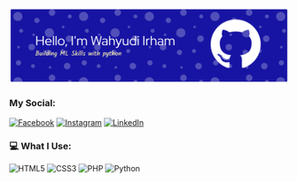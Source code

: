 ![Wahyudi Irham](img/github-header-banner.png)

### My Social:
[![Facebook](https://img.shields.io/badge/Facebook-%231877F2.svg?logo=Facebook&logoColor=white)](https://facebook.com/https://www.facebook.com/wahyudi.irham.2025/) [![Instagram](https://img.shields.io/badge/Instagram-%23E4405F.svg?logo=Instagram&logoColor=white)](https://instagram.com/https://www.instagram.com/wahyudiirham17_/) [![LinkedIn](https://img.shields.io/badge/LinkedIn-%230077B5.svg?logo=linkedin&logoColor=white)](https://linkedin.com/in/https://www.linkedin.com/in/wahyudi-irham-0052802a1) 

### 💻 What I Use:
![HTML5](https://img.shields.io/badge/html5-%23E34F26.svg?style=for-the-badge&logo=html5&logoColor=white) ![CSS3](https://img.shields.io/badge/css3-%231572B6.svg?style=for-the-badge&logo=css3&logoColor=white) ![PHP](https://img.shields.io/badge/php-%23777BB4.svg?style=for-the-badge&logo=php&logoColor=white) ![Python](https://img.shields.io/badge/python-3670A0?style=for-the-badge&logo=python&logoColor=ffdd54)
